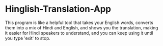 # Hinglish-Translation-App
This program is like a helpful tool that takes your English words, converts them into a mix of Hindi and English, and shows you the translation, making it easier for Hindi speakers to understand, and you can keep using it until you type 'exit' to stop.
